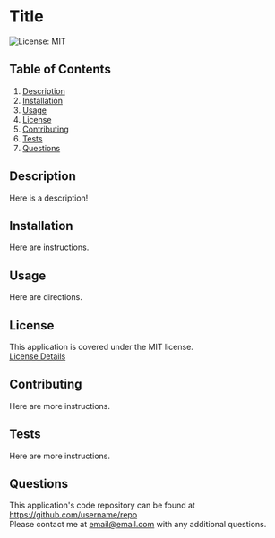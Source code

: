 # Title
  ![License: MIT](https://img.shields.io/badge/License-MIT-yellow.svg)
  ## Table of Contents
  1. [Description](#description)
  2. [Installation](#installation)
  3. [Usage](#usage)
  4. [License](#license)
  5. [Contributing](#contributing)
  6. [Tests](#tests)
  7. [Questions](#questions)
  <a name="description"></a>
  ## Description 
  Here is a description!
  <a name="installation"></a>
  ## Installation 
  Here are instructions.
  <a name="usage"></a>
  ## Usage 
  Here are directions.
  <a name="license"></a>
  ## License 
  This application is covered under the MIT license.  
  [License Details](https://opensource.org/licenses/MIT)
  <a name="contributing"></a>
  ## Contributing 
  Here are more instructions.
  <a name="tests"></a>
  ## Tests 
  Here are more instructions.
  <a name="questions"></a>
  ## Questions  
  This application's code repository can be found at https://github.com/username/repo  
  Please contact me at email@email.com with any additional questions.
